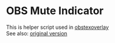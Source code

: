 # OBS Mute Indicator
This is helper script used in [obstexoverlay](https://github.com/upgradeQ/obstextoverlay)  
See also: [original version](https://github.com/dmadison/OBS-Mute-Indicator)